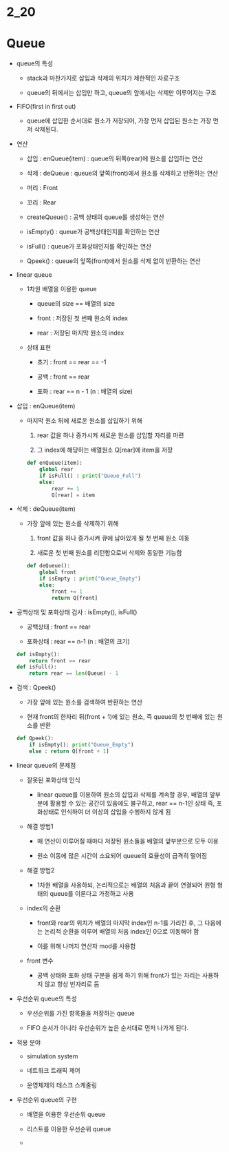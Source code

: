 # 2_20

# Queue

- queue의 특성
  
  - stack과 마찬가지로 삽입과 삭제의 위치가 제한적인 자료구조
  
  - queue의 뒤에서는 삽입만 하고, queue의 앞에서는 삭제만 이루어지는 구조

- FIFO(first in first out)
  
  - queue에 삽입한 순서대로 원소가 저장되어, 가장 먼저 삽입된 원소는 가장 먼저 삭제된다.

- 연산
  
  - 삽입 : enQueue(item) : queue의 뒤쪽(rear)에 원소를 삽입하는 연산
  
  - 삭제 : deQueue : queue의 앞쪽(front)에서 원소를 삭제하고 반환하는 연산
  
  - 머리 : Front 
  
  - 꼬리 : Rear
  
  - createQueue() : 공백 상태의 queue를 생성하는 연산
  
  - isEmpty() : queue가 공백상태인지를 확인하는 연산
  
  - isFull() : queue가 포화상태인지를 확인하는 연산
  
  - Qpeek() : queue의 앞쪽(front)에서 원소를 삭제 없이 반환하는 연산

- linear queue
  
  - 1차원 배열을 이용한 queue
    
    - queue의 size == 배열의 size
    
    - front : 저장된 첫 번째 원소의 index
    
    - rear : 저장된 마지막 원소의 index
  
  - 상태 표현
    
    - 초기 : front == rear == -1
    
    - 공백 : front == rear
    
    - 포화 : rear == n - 1 (n : 배열의 size)

- 삽입 : enQueue(item)
  
  - 마지막 원소 뒤에 새로운 원소를 삽입하기 위해
    
    1) rear 값을 하나 증가시켜 새로운 원소를 삽입할 자리를 마련
    
    2) 그 index에 해당하는 배열원소 Q[rear]에 item을 저장
    
    ```python
    def enQueue(item):
        global rear
        if isFull() : print("Queue_Full")
        else:
            rear += 1
            Q[rear] = item
    ```

- 삭제 : deQueue(item)
  
  - 가장 앞에 있는 원소를 삭제하기 위해
    
    1) front 값을 하나 증가시켜 큐에 남아있게 될 첫 번째 원소 이동
    
    2) 새로운 첫 번째 원소를 리턴함으로써 삭제와 동일한 기능함
    
    ```python
    def deQueue():
        global front
        if isEmpty : print("Queue_Empty")
        else:
            front += 1
            return Q[front]
    ```

- 공백상태 및 포화상태 검사 : isEmpty(), isFull()
  
  - 공백상태 : front == rear
  
  - 포화상태 : rear == n-1 (n : 배열의 크기)
  
  ```python
  def isEmpty():
      return front == rear
  def isFull():
      return rear == len(Queue) - 1
  ```

- 검색 : Qpeek()
  
  - 가장 앞에 있는 원소를 검색하여 반환하는 연산
  
  - 현재 front의 한자리 뒤(front + 1)에 있는 원소, 즉 queue의 첫 번째에 있는 원소를 반환
  
  ```python
  def Qpeek():
      if isEmpty(): print("Queue_Empty")
      else : return Q[front + 1]
  ```

- linear queue의 문제점
  
  - 잘못된 포화상태 인식
    
    - linear queue를 이용하여 원소의 삽입과 삭제를 계속할 경우, 배열의 앞부분에 활용할 수 있는 공간이 있음에도 불구하고, rear == n-1인 상태 즉, 포화상태로 인식하여 더 이상의 삽입을 수행하지 않게 됨
  
  - 해결 방법1
    
    - 매 연산이 이루어질 때마다 저장된 원소들을 배열의 앞부분으로 모두 이용
    
    - 원소 이동에 많은 시간이 소요되어 queue의 효율성이 급격히 떨어짐
  
  - 해결 방법2
    
    - 1차원 배열을 사용하되, 논리적으로는 배열의 처음과 끝이 연결되어 원형 형태의 queue를 이룬다고 가정하고 사용
  
  - index의 순환
    
    - front와 rear의 위치가 배열의 마지막 index인 n-1를 가리킨 후, 그 다음에는 논리적 순환을 이루어 배열의 처음 index인 0으로 이동해야 함
    
    - 이를 위해 나머지 연산자 mod를 사용함
  
  - front 변수
    
    - 공백 상태와 포화 상태 구분을 쉽게 하기 위해 front가 있는 자리는 사용하지 않고 항상 빈자리로 둠

- 우선순위 queue의 특성
  
  - 우선순위를 가진 항목들을 저장하는 queue
  
  - FIFO 순서가 아니라 우선순위가 높은 순서대로 먼저 나가게 된다.

- 적용 분야
  
  - simulation system
  
  - 네트워크 트래픽 제어
  
  - 운영체제의 테스크 스케줄링

- 우선순위 queue의 구현
  
  - 배열을 이용한 우선순위 queue
  
  - 리스트를 이용한 우선순위 queue
  
  - 
